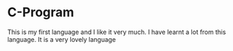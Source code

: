 # C-Program 
This is my first language and I like it very much. I have learnt a lot from this language. It is a very lovely language
